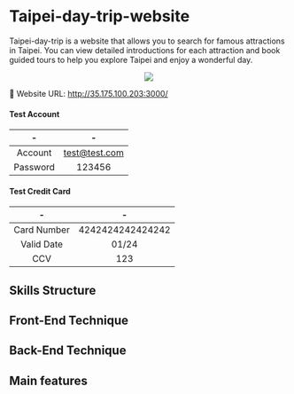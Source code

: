 # Taipei-day-trip-website

Taipei-day-trip is a website that allows you to search for famous attractions in Taipei. You can view detailed introductions for each attraction and book guided tours to help you explore Taipei and enjoy a wonderful day.

<p align="center">
<img src="static/images/intro.gif" />
</p>

:link: Website URL: http://35.175.100.203:3000/

<h4>Test Account<h4/>

|    -     |       -       |
| :------: | :-----------: |
| Account  | test@test.com |
| Password |    123456     |

<h4>Test Credit Card<h4/>

|      -      |        -         |
| :---------: | :--------------: |
| Card Number | 4242424242424242 |
| Valid Date  |      01/24       |
|     CCV     |       123        |

## Skills Structure

## Front-End Technique

## Back-End Technique

## Main features
